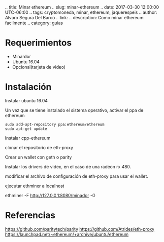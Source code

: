 .. title: Minar ethereum
.. slug: minar-ethereum
.. date: 2017-03-30 12:00:00 UTC-06:00
.. tags: cryptomoneda, minar, ethereum, jaquerespeis
.. author: Alvaro Segura Del Barco
.. link:
.. description: Como minar ethereum facilmente
.. category: guias

# Requerimientos

* Minardor
* Ubuntu 16.04
* Opcional(tarjeta de video)

# Instalación

Instalar ubuntu 16.04

Un vez que se tiene instalado el sistema operativo, activar el ppa de ethereum

```
sudo add-apt-repository ppa:ethereum/ethereum
sudo apt-get update
```

Instalar cpp-ethereum

clonar el repositorio de eth-proxy

Crear un wallet con geth o parity

Instalar los drivers de video, en el caso de una radeon rx 480.

modificar el archivo de configuración de eth-proxy para usar el wallet.

ejecutar ethminer a localhost

ethminer -F http://127.0.0.1:8080/minador -G

# Referencias
https://github.com/paritytech/parity
https://github.com/Atrides/eth-proxy
https://launchpad.net/~ethereum/+archive/ubuntu/ethereum


